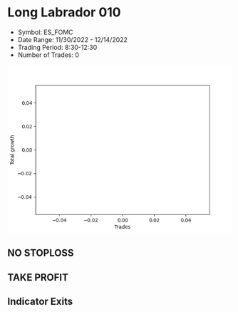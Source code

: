 # Long Labrador 010 
- Symbol: ES_FOMC
- Date Range: 11/30/2022 - 12/14/2022
- Trading Period: 8:30-12:30
- Number of Trades: 0

![Plot](LongLabrador010ES_FOMC.png)
## NO STOPLOSS














## TAKE PROFIT











## Indicator Exits

